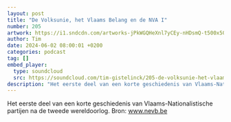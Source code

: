 ```yaml
---
layout: post
title: "De Volksunie, het Vlaams Belang en de NVA I"
number: 205
artwork: https://i1.sndcdn.com/artworks-jPkWGQHeXnl7yCEy-nHDsmQ-t500x500.jpg
author: Tim
date: 2024-06-02 08:00:01 +0200
categories: podcast
tag: []
embed_player:
  type: soundcloud
  src: https://soundcloud.com/tim-gistelinck/205-de-volksunie-het-vlaams-belang-en-de-nva-i
description: "Het eerste deel van een korte geschiedenis van Vlaams-Nationalistische partijen na de tweede wereldoorlog."
---
```

Het eerste deel van een korte geschiedenis van Vlaams-Nationalistische partijen na de tweede wereldoorlog.
Bron: www.nevb.be